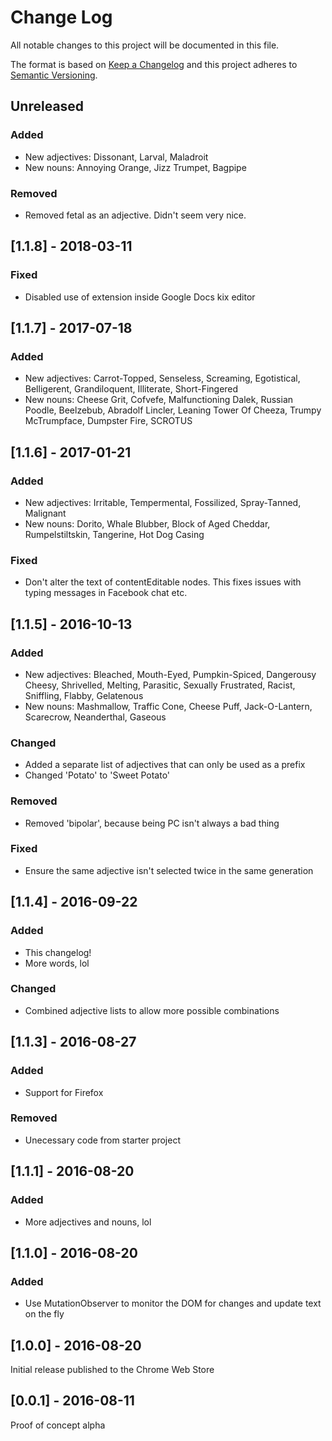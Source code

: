 # Change Log

All notable changes to this project will be documented in this file.

The format is based on [Keep a Changelog](http://keepachangelog.com/)
and this project adheres to [Semantic Versioning](http://semver.org/).

## Unreleased

### Added

- New adjectives: Dissonant, Larval, Maladroit
- New nouns: Annoying Orange, Jizz Trumpet, Bagpipe

### Removed

- Removed fetal as an adjective. Didn't seem very nice.

## [1.1.8] - 2018-03-11

### Fixed

- Disabled use of extension inside Google Docs kix editor

## [1.1.7] - 2017-07-18

### Added

- New adjectives: Carrot-Topped, Senseless, Screaming, Egotistical,
  Belligerent, Grandiloquent, Illiterate, Short-Fingered
- New nouns: Cheese Grit, Cofvefe, Malfunctioning Dalek, Russian Poodle,
  Beelzebub, Abradolf Lincler, Leaning Tower Of Cheeza, Trumpy McTrumpface,
  Dumpster Fire, SCROTUS

## [1.1.6] - 2017-01-21

### Added

- New adjectives: Irritable, Tempermental, Fossilized, Spray-Tanned, Malignant
- New nouns: Dorito, Whale Blubber, Block of Aged Cheddar, Rumpelstiltskin,
  Tangerine, Hot Dog Casing

### Fixed

- Don't alter the text of contentEditable nodes. This fixes issues with
  typing messages in Facebook chat etc.

## [1.1.5] - 2016-10-13

### Added

- New adjectives: Bleached, Mouth-Eyed, Pumpkin-Spiced, Dangerousy Cheesy,
  Shrivelled, Melting, Parasitic, Sexually Frustrated, Racist, Sniffling,
  Flabby, Gelatenous
- New nouns: Mashmallow, Traffic Cone, Cheese Puff, Jack-O-Lantern, Scarecrow,
  Neanderthal, Gaseous

### Changed

- Added a separate list of adjectives that can only be used as a prefix
- Changed 'Potato' to 'Sweet Potato'

### Removed

- Removed 'bipolar', because being PC isn't always a bad thing

### Fixed

- Ensure the same adjective isn't selected twice in the same generation

## [1.1.4] - 2016-09-22

### Added

- This changelog!
- More words, lol

### Changed

- Combined adjective lists to allow more possible combinations

## [1.1.3] - 2016-08-27

### Added

- Support for Firefox

### Removed

- Unecessary code from starter project

## [1.1.1] - 2016-08-20

### Added

- More adjectives and nouns, lol

## [1.1.0] - 2016-08-20

### Added

- Use MutationObserver to monitor the DOM for changes and update text on the fly

## [1.0.0] - 2016-08-20

Initial release published to the Chrome Web Store

## [0.0.1] - 2016-08-11

Proof of concept alpha
